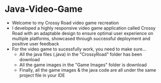 # Java-Video-Game
 - Welcome to my Crossy Road video game recreation
 - I developed a highly responsive video game application called Crossy Road with an adaptable design to ensure optimal user experience on multiple platforms, showcased through successful deployment and positive user feedback
 - For the video game to sucessfully work, you need to make sure...
     - All the java files (.java) in the "CrossyRoad" folder has been download
     - All the game images in the "Game Images" folder is download
     - Finally, all the game images & the java code are all under the same project file in your IDE
